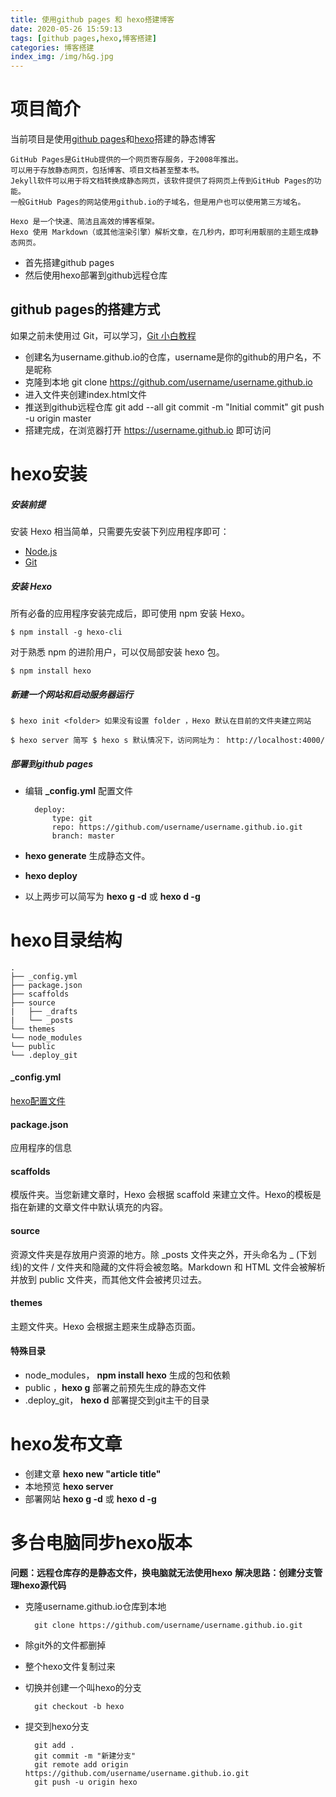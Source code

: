 ```yaml
---
title: 使用github pages 和 hexo搭建博客
date: 2020-05-26 15:59:13
tags: [github pages,hexo,博客搭建]
categories: 博客搭建
index_img: /img/h&g.jpg
---
```

# 项目简介
当前项目是使用[github pages](https://pages.github.com/)和[hexo](https://hexo.io/zh-cn/docs/)搭建的静态博客

    GitHub Pages是GitHub提供的一个网页寄存服务，于2008年推出。
    可以用于存放静态网页，包括博客、项目文档甚至整本书。
    Jekyll软件可以用于将文档转换成静态网页，该软件提供了将网页上传到GitHub Pages的功能。
    一般GitHub Pages的网站使用github.io的子域名，但是用户也可以使用第三方域名。

    Hexo 是一个快速、简洁且高效的博客框架。
    Hexo 使用 Markdown（或其他渲染引擎）解析文章，在几秒内，即可利用靓丽的主题生成静态网页。

- 首先搭建github pages
- 然后使用hexo部署到github远程仓库

## github pages的搭建方式
如果之前未使用过 Git，可以学习，[Git 小白教程](http://rogerdudler.github.io/git-guide/index.zh.html)
- 创建名为username.github.io的仓库，username是你的github的用户名，不是昵称
- 克隆到本地 
    git clone https://github.com/username/username.github.io
- 进入文件夹创建index.html文件
- 推送到github远程仓库
    git add --all
    git commit -m "Initial commit"
    git push -u origin master
- 搭建完成，在浏览器打开 https://username.github.io 即可访问

# hexo安装

##### 安装前提
安装 Hexo 相当简单，只需要先安装下列应用程序即可：
- [Node.js](https://nodejs.org/en/)
- [Git](https://git-scm.com/)

##### 安装 Hexo
所有必备的应用程序安装完成后，即可使用 npm 安装 Hexo。

    $ npm install -g hexo-cli

对于熟悉 npm 的进阶用户，可以仅局部安装 hexo 包。

    $ npm install hexo
    
##### 新建一个网站和启动服务器运行

    $ hexo init <folder> 如果没有设置 folder ，Hexo 默认在目前的文件夹建立网站

    $ hexo server 简写 $ hexo s 默认情况下，访问网址为： http://localhost:4000/

##### 部署到github pages
- 编辑 **_config.yml** 配置文件

        deploy:
            type: git
            repo: https://github.com/username/username.github.io.git
            branch: master  

- **hexo generate** 生成静态文件。
- **hexo deploy**
- 以上两步可以简写为 **hexo g -d** 或 **hexo d -g**


# hexo目录结构
    .
    ├── _config.yml 
    ├── package.json
    ├── scaffolds
    ├── source
    |   ├── _drafts
    |   └── _posts
    └── themes
    └── node_modules
    └── public
    └── .deploy_git

#### _config.yml
[hexo配置文件](https://hexo.io/zh-cn/docs/configuration)

#### package.json
应用程序的信息

#### scaffolds
模版件夹。当您新建文章时，Hexo 会根据 scaffold 来建立文件。Hexo的模板是指在新建的文章文件中默认填充的内容。

#### source
资源文件夹是存放用户资源的地方。除 _posts 文件夹之外，开头命名为 _ (下划线)的文件 / 文件夹和隐藏的文件将会被忽略。Markdown 和 HTML 文件会被解析并放到 public 文件夹，而其他文件会被拷贝过去。

#### themes
主题文件夹。Hexo 会根据主题来生成静态页面。

#### 特殊目录
- node_modules， **npm install hexo** 生成的包和依赖
- public ，**hexo g** 部署之前预先生成的静态文件
- .deploy_git， **hexo d** 部署提交到git主干的目录

# hexo发布文章
- 创建文章 **hexo new "article title"**
- 本地预览 **hexo server**
- 部署网站 **hexo g -d** 或 **hexo d -g**

# 多台电脑同步hexo版本
**问题：远程仓库存的是静态文件，换电脑就无法使用hexo**
**解决思路：创建分支管理hexo源代码**

- 克隆username.github.io仓库到本地

        git clone https://github.com/username/username.github.io.git

- 除git外的文件都删掉

- 整个hexo文件复制过来

- 切换并创建一个叫hexo的分支

        git checkout -b hexo

- 提交到hexo分支

        git add .
        git commit -m "新建分支"
        git remote add origin https://github.com/username/username.github.io.git
        git push -u origin hexo